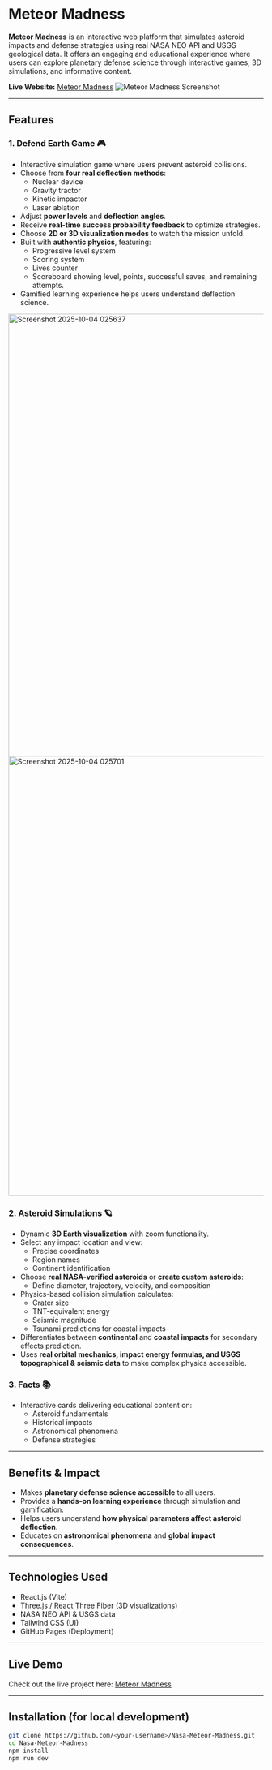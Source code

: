 # Meteor Madness

**Meteor Madness** is an interactive web platform that simulates asteroid impacts and defense strategies using real NASA NEO API and USGS geological data. It offers an engaging and educational experience where users can explore planetary defense science through interactive games, 3D simulations, and informative content.

**Live Website:** [Meteor Madness](https://hlakhaled.github.io/Nasa-Meteor-Madness/#/)
![Meteor Madness Screenshot](https://github.com/user-attachments/assets/d3b40c5c-8e19-41e7-a594-c91a04df52a6)

---

## Features

### 1. Defend Earth Game 🎮
- Interactive simulation game where users prevent asteroid collisions.
- Choose from **four real deflection methods**:
  - Nuclear device
  - Gravity tractor
  - Kinetic impactor
  - Laser ablation
- Adjust **power levels** and **deflection angles**.
- Receive **real-time success probability feedback** to optimize strategies.
- Choose **2D or 3D visualization modes** to watch the mission unfold.
- Built with **authentic physics**, featuring:
  - Progressive level system
  - Scoring system
  - Lives counter
  - Scoreboard showing level, points, successful saves, and remaining attempts.
- Gamified learning experience helps users understand deflection science.

<img width="1827" height="872" alt="Screenshot 2025-10-04 025637" src="https://github.com/user-attachments/assets/cf641eaf-37b4-4e26-8974-e661d86c9b6b" />
<img width="1846" height="867" alt="Screenshot 2025-10-04 025701" src="https://github.com/user-attachments/assets/2e063931-2fe9-4e08-8070-e1c73dc61e5c" />

### 2. Asteroid Simulations 🪐
- Dynamic **3D Earth visualization** with zoom functionality.
- Select any impact location and view:
  - Precise coordinates
  - Region names
  - Continent identification
- Choose **real NASA-verified asteroids** or **create custom asteroids**:
  - Define diameter, trajectory, velocity, and composition
- Physics-based collision simulation calculates:
  - Crater size
  - TNT-equivalent energy
  - Seismic magnitude
  - Tsunami predictions for coastal impacts
- Differentiates between **continental** and **coastal impacts** for secondary effects prediction.
- Uses **real orbital mechanics, impact energy formulas, and USGS topographical & seismic data** to make complex physics accessible.

### 3. Facts 📚
- Interactive cards delivering educational content on:
  - Asteroid fundamentals
  - Historical impacts
  - Astronomical phenomena
  - Defense strategies

---

## Benefits & Impact
- Makes **planetary defense science accessible** to all users.
- Provides a **hands-on learning experience** through simulation and gamification.
- Helps users understand **how physical parameters affect asteroid deflection**.
- Educates on **astronomical phenomena** and **global impact consequences**.

---

## Technologies Used
- React.js (Vite)
- Three.js / React Three Fiber (3D visualizations)
- NASA NEO API & USGS data
- Tailwind CSS (UI)
- GitHub Pages (Deployment)

---

## Live Demo
Check out the live project here: [Meteor Madness](https://hlakhaled.github.io/Nasa-Meteor-Madness/)

---

## Installation (for local development)
```bash
git clone https://github.com/<your-username>/Nasa-Meteor-Madness.git
cd Nasa-Meteor-Madness
npm install
npm run dev
